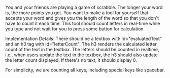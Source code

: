 You and your friends are playing a game of scrabble. The longer your word is, the more points you get. You want to make a tool for yourself that accepts your word and gives you the length of the word so that you don't have to count it each time. This tool should count letters in real-time while you type and not wait for you to press some button for calculation.
 

 Implementation Details:
 There should be a textbox with id="evaluatedText" and an h3 tag with id="letterCount". The h3 renders the calculated letter count of the text in the textbox. The letters should be counted in realtime, i.e., when users update the text in the textbox, the h3 should also update the letter count displayed. If there's no text, it should display 0.
 

 For simplicity, we are counting all keys, including special keys like spacebar.
